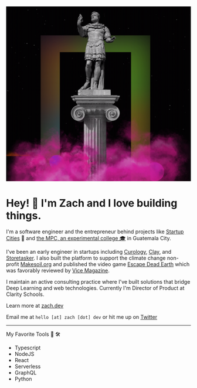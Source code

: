 ![screenshot of zach.dev](https://github.com/zcaceres/zcaceres/blob/master/screenshot.png)

# Hey! 👋 I'm Zach and I love building things.

I'm a software engineer and the entrepreneur behind projects like [Startup Cities](https://www.startupcities.com/) 🌆 and [the MPC, an experimental college 🎓](https://mpc.ufm.edu/) in Guatemala City.

I've been an early engineer in startups including [Curology](https://www.curology.com), [Clay](https://www.clay.run), and [Storetasker](https://www.asklorem.com). I also built the platform to support the climate change non-profit [Makesoil.org](https://www.makesoil.org) and published the video game [Escape Dead Earth](https://www.escapedeadearth.com) which was favorably reviewed by [Vice Magazine](https://www.vice.com/en/article/88488z/escape-dead-earth-deathball-microstrategy-rts).

I maintain an active consulting practice where I've built solutions that bridge Deep Learning and web technologies. Currently I'm Director of Product at Clarity Schools.

Learn more at [zach.dev](https://www.zach.dev)

Email me at `hello [at] zach [dot] dev` or hit me up on
[Twitter](https://www.twitter.com/zachcaceres)

_____

My Favorite Tools 🧰 🛠️
- Typescript
- NodeJS
- React
- Serverless
- GraphQL
- Python
